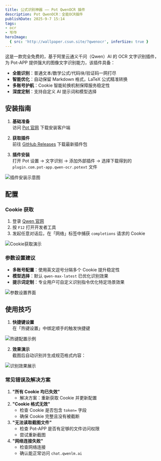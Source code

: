 ```yaml
---
title: 公式识别神器 —— Pot QwenOCR 插件
description: Pot QwenOCR：全能OCR插件
publishDate: 2025-9-7 15:14
tags:
- ocr
- 写作
heroImage:
  { src: 'http://wallpaper.csun.site/?qwenocr', inferSize: true }
---
```


这是一款完全免费的，基于阿里云通义千问（Qwen）AI 的 OCR 文字识别插件，为 Pot-APP 提供强大的图像文字识别能力，该插件具备：

- **全能识别**：普通文本/数学公式/代码块/验证码一网打尽
- **智能优化**：自动保留 Markdown 格式，LaTeX 公式精准转换
- **多账号护航**：Cookie 智能轮换机制保障服务稳定性
- **深度定制**：支持自定义 AI 提示词和模型选择

## 安装指南

1. **基础准备**  
   访问 [Pot 官网](https://pot-app.com/) 下载安装客户端

2. **获取插件**  
   前往 [GitHub Releases](https://github.com/sun-i/pot-app-recognize-plugin-qwen-ocr/releases) 下载最新插件包

3. **插件安装**  
   打开 Pot 设置 → 文字识别 → 添加外部插件 → 选择下载得到的 `plugin.com.pot-app.qwen-ocr.potext` 文件

![插件安装示意图](https://5a352de.webp.li/2025/01/ab995281f9d7f9cdac04a55e0dd48d68.png)

## 配置

### Cookie 获取
1. 登录 [Qwen 官网](https://chat.qwenlm.ai/)
2. 按 `F12` 打开开发者工具
3. 发起任意对话后，在「网络」标签中捕获 `completions` 请求的 Cookie

![Cookie获取演示](https://s2.loli.net/2025/02/11/Dr9xnSGzqVXgceW.png)

### 参数设置建议
- **多账号配置**：使用英文逗号分隔多个 Cookie 提升稳定性
- **模型选择**：默认 `qwen-max-latest` 已优化识别效果
- **提示词定制**：专业用户可自定义识别指令优化特定场景效果

![参数设置界面](https://5a352de.webp.li/2025/09/4132ddcac3805a64f0cc6e1bb235006d.png)

## 使用技巧

1. **快捷键设置**  
   在「热键设置」中绑定顺手的触发快捷键

![热键配置示例](https://5a352de.webp.li/2025/01/297511e346842b7cc15a35f6f0bf2161.png)

2. **效果演示**  
   截图后自动识别并生成规范格式内容：

![识别效果展示](https://5a352de.webp.li/2025/01/1d80cd8843fff9889de4de90b6729568.png)

### 常见错误及解决方案

1. **"所有 Cookie 均已失效"**
   - 解决方案：重新获取 Cookie 并更新配置
2. **"Cookie 格式无效"**
   - 检查 Cookie 是否包含 `token=` 字段
   - 确保 Cookie 完整且没有被截断
3. **"无法读取截图文件"**
   - 检查 Pot-APP 是否有足够的文件访问权限
   - 尝试重新截图
4. **"网络连接失败"**
   - 检查网络连接
   - 确认能正常访问 `chat.qwenlm.ai`